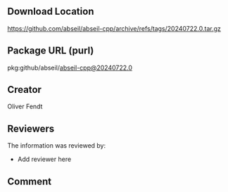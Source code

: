 ## Download Location

https://github.com/abseil/abseil-cpp/archive/refs/tags/20240722.0.tar.gz

## Package URL (purl)

pkg:github/abseil/abseil-cpp@20240722.0

## Creator

Oliver Fendt

## Reviewers

The information was reviewed by:

* Add reviewer here

## Comment

